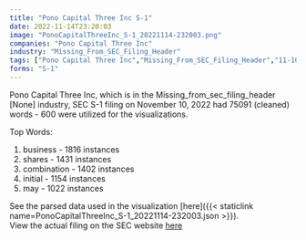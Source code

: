 ```yaml
---
title: "Pono Capital Three Inc S-1"
date: 2022-11-14T23:20:03
image: "PonoCapitalThreeInc_S-1_20221114-232003.png"
companies: "Pono Capital Three Inc"
industry: "Missing_From_SEC_Filing_Header"
tags: ["Pono Capital Three Inc","Missing_From_SEC_Filing_Header","11-10-2022","S-1"]
forms: "S-1"
---
```

Pono Capital Three Inc, which is in the Missing_from_sec_filing_header [None] industry, SEC S-1 filing on November 10, 2022 had 75091 (cleaned) words - 600 were utilized for the visualizations.

Top Words:
1. business - 1816 instances
2. shares - 1431 instances
3. combination - 1402 instances
4. initial - 1154 instances
5. may - 1022 instances


See the parsed data used in the visualization [here]({{< staticlink name=PonoCapitalThreeInc_S-1_20221114-232003.json >}}).  
View the actual filing on the SEC website [here](https://www.sec.gov/Archives/edgar/data/1930021/0001493152-22-031187.txt)